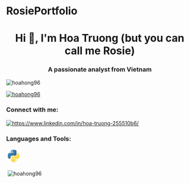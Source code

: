 # RosiePortfolio
<h1 align="center">Hi 👋, I'm Hoa Truong (but you can call me Rosie)</h1>
<h3 align="center">A passionate analyst from Vietnam</h3>

<p align="left"> <img src="https://komarev.com/ghpvc/?username=hoahong96&label=Profile%20views&color=0e75b6&style=flat" alt="hoahong96" /> </p>

<p align="left"> <a href="https://github.com/ryo-ma/github-profile-trophy"><img src="https://github-profile-trophy.vercel.app/?username=hoahong96" alt="hoahong96" /></a> </p>

<h3 align="left">Connect with me:</h3>
<p align="left">
<a href="https://www.linkedin.com/in/hoa-truong-255510b6/" target="blank"><img align="center" src="https://raw.githubusercontent.com/rahuldkjain/github-profile-readme-generator/master/src/images/icons/Social/linked-in-alt.svg" alt="https://www.linkedin.com/in/hoa-truong-255510b6/" height="30" width="40" /></a>
</p>

<h3 align="left">Languages and Tools:</h3>
<p align="left"> <a href="https://www.python.org" target="_blank" rel="noreferrer"> <img src="https://raw.githubusercontent.com/devicons/devicon/master/icons/python/python-original.svg" alt="python" width="40" height="40"/> </a> </p>

<p>&nbsp;<img align="center" src="https://github-readme-stats.vercel.app/api?username=hoahong96&show_icons=true&locale=en" alt="hoahong96" /></p>
